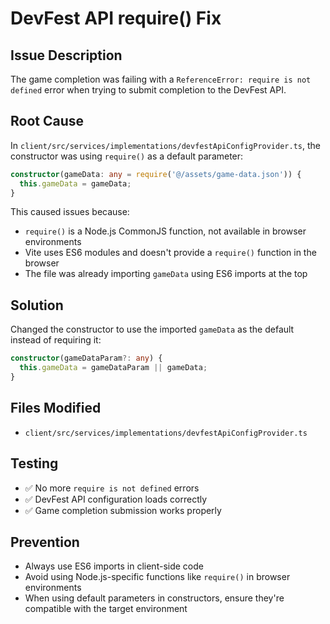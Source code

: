# DevFest API require() Fix

## Issue Description
The game completion was failing with a `ReferenceError: require is not defined` error when trying to submit completion to the DevFest API.

## Root Cause
In `client/src/services/implementations/devfestApiConfigProvider.ts`, the constructor was using `require()` as a default parameter:

```typescript
constructor(gameData: any = require('@/assets/game-data.json')) {
  this.gameData = gameData;
}
```

This caused issues because:
- `require()` is a Node.js CommonJS function, not available in browser environments
- Vite uses ES6 modules and doesn't provide a `require()` function in the browser
- The file was already importing `gameData` using ES6 imports at the top

## Solution
Changed the constructor to use the imported `gameData` as the default instead of requiring it:

```typescript
constructor(gameDataParam?: any) {
  this.gameData = gameDataParam || gameData;
}
```

## Files Modified
- `client/src/services/implementations/devfestApiConfigProvider.ts`

## Testing
- ✅ No more `require is not defined` errors
- ✅ DevFest API configuration loads correctly
- ✅ Game completion submission works properly

## Prevention
- Always use ES6 imports in client-side code
- Avoid using Node.js-specific functions like `require()` in browser environments
- When using default parameters in constructors, ensure they're compatible with the target environment

